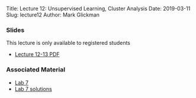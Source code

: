 Title: Lecture 12: Unsupervised Learning, Cluster Analysis 
Date: 2019-03-11
Slug: lecture12
Author: Mark Glickman




### Slides
This lecture is only available to registered students

- [Lecture 12-13 PDF](https://canvas.harvard.edu/courses/48088/files/7571919?module_item_id=496875)

### Associated Material 

- [Lab 7]({filename}../../labs/lab7/)
- [Lab 7 solutions]({filename}../../labs/lab7/)
